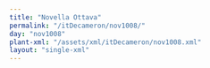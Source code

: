 ```yaml
---
title: "Novella Ottava"
permalink: "/itDecameron/nov1008/"
day: "nov1008"
plant-xml: "/assets/xml/itDecameron/nov1008.xml"
layout: "single-xml"
---
```

